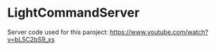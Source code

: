 # LightCommandServer

Server code used for this paroject: https://www.youtube.com/watch?v=bL5C2bS9_xs
